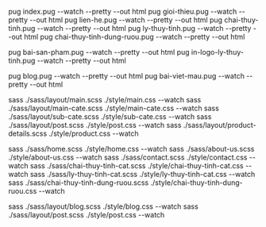 <!-- - Convert to HTML - -->

pug index.pug --watch --pretty --out html
pug gioi-thieu.pug --watch --pretty --out html
pug lien-he.pug --watch --pretty --out html
pug chai-thuy-tinh.pug --watch --pretty --out html
pug ly-thuy-tinh.pug --watch --pretty --out html
pug chai-thuy-tinh-dung-ruou.pug --watch --pretty --out html

pug bai-san-pham.pug --watch --pretty --out html
pug in-logo-ly-thuy-tinh.pug --watch --pretty --out html

pug blog.pug --watch --pretty --out html
pug bai-viet-mau.pug --watch --pretty --out html

<!-- - Convert to CSS - -->

sass ./sass/layout/main.scss ./style/main.css --watch
sass ./sass/layout/main-cate.scss ./style/main-cate.css --watch
sass ./sass/layout/sub-cate.scss ./style/sub-cate.css --watch
sass ./sass/layout/post.scss ./style/post.css --watch
sass ./sass/layout/product-details.scss ./style/product.css --watch

sass ./sass/home.scss ./style/home.css --watch
sass ./sass/about-us.scss ./style/about-us.css --watch
sass ./sass/contact.scss ./style/contact.css --watch
sass ./sass/chai-thuy-tinh-cat.scss ./style/chai-thuy-tinh-cat.css --watch
sass ./sass/ly-thuy-tinh-cat.scss ./style/ly-thuy-tinh-cat.css --watch
sass ./sass/chai-thuy-tinh-dung-ruou.scss ./style/chai-thuy-tinh-dung-ruou.css --watch

<!-- - Blog CSS - -->

sass ./sass/layout/blog.scss ./style/blog.css --watch
sass ./sass/layout/post.scss ./style/post.css --watch
